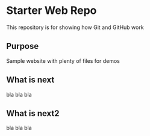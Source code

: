 # Starter Web Repo

This repository is for showing how Git and GitHub work

## Purpose

Sample website with plenty of files for demos

## What is next

bla bla bla


## What is next2 


bla bla bla